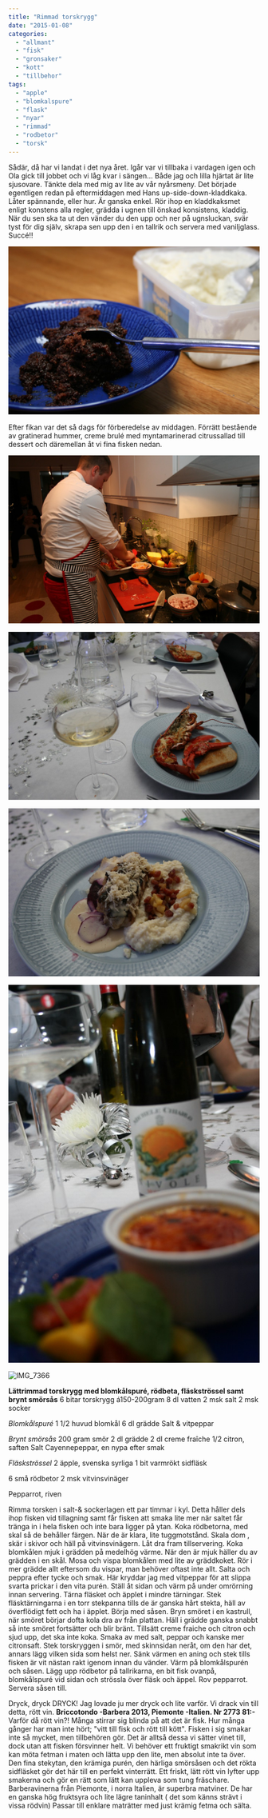 ```yaml
---
title: "Rimmad torskrygg"
date: "2015-01-08"
categories: 
  - "allmant"
  - "fisk"
  - "gronsaker"
  - "kott"
  - "tillbehor"
tags: 
  - "apple"
  - "blomkalspure"
  - "flask"
  - "nyar"
  - "rimmad"
  - "rodbetor"
  - "torsk"
---
```


Sådär, då har vi landat i det nya året. Igår var vi tillbaka i vardagen igen och Ola gick till jobbet och vi låg kvar i sängen... Både jag och lilla hjärtat är lite sjusovare. Tänkte dela med mig av lite av vår nyårsmeny. Det började egentligen redan på eftermiddagen med Hans up-side-down-kladdkaka. Låter spännande, eller hur. Är ganska enkel. Rör ihop en kladdkaksmet enligt konstens alla regler, grädda i ugnen till önskad konsistens, kladdig. När du sen ska ta ut den vänder du den upp och ner på ugnsluckan, svär tyst för dig själv, skrapa sen upp den i en tallrik och servera med vaniljglass. Succé!! 

![IMG_7340](/static/img/IMG_7340-1024x683.jpg)

Efter fikan var det så dags för förberedelse av middagen. Förrätt bestående av gratinerad hummer, creme brulé med myntamarinerad citrussallad till dessert och däremellan åt vi fina fisken nedan.

![IMG_7341](/static/img/IMG_7341-1024x683.jpg)

![IMG_7348](/static/img/IMG_7348-1024x683.jpg)

![IMG_7354](/static/img/IMG_7354-1024x683.jpg)

![IMG_7360](/static/img/IMG_7360-683x1024.jpg)

![IMG_7366](/static/img/IMG_7366-1024x683.jpg)

**Lättrimmad torskrygg med blomkålspuré, rödbeta, fläskströssel samt brynt smörsås** 6 bitar torskrygg á150-200gram 8 dl vatten 2 msk salt 2 msk socker

_Blomkålspuré_ 1 1/2 huvud blomkål 6 dl grädde Salt & vitpeppar

_Brynt smörsås_ 200 gram smör 2 dl grädde 2 dl creme fraîche 1/2 citron, saften Salt Cayennepeppar, en nypa efter smak

_Fläskströssel_ 2 äpple, svenska syrliga 1 bit varmrökt sidfläsk

6 små rödbetor 2 msk vitvinsvinäger

Pepparrot, riven

Rimma torsken i salt-& sockerlagen ett par timmar i kyl. Detta håller dels ihop fisken vid tillagning samt får fisken att smaka lite mer när saltet får tränga in i hela fisken och inte bara ligger på ytan. Koka rödbetorna, med skal så de behåller färgen. När de är klara, lite tuggmotstånd. Skala dom , skär i skivor och häll på vitvinsvinägern. Låt dra fram tillservering. Koka blomkålen mjuk i grädden på medelhög värme. När den är mjuk häller du av grädden i en skål. Mosa och vispa blomkålen med lite av gräddkoket. Rör i mer grädde allt eftersom du vispar, man behöver oftast inte allt. Salta och peppra efter tycke och smak. Här kryddar jag med vitpeppar för att slippa svarta prickar i den vita purén. Ställ åt sidan och värm på under omrörning innan servering. Tärna fläsket och äpplet i mindre tärningar. Stek fläsktärningarna i en torr stekpanna tills de är ganska hårt stekta, häll av överflödigt fett och ha i äpplet. Börja med såsen. Bryn smöret i en kastrull, när smöret börjar dofta kola dra av från plattan. Häll i grädde ganska snabbt så inte smöret fortsätter och blir bränt. Tillsätt creme fraiche och citron och sjud upp, det ska inte koka. Smaka av med salt, peppar och kanske mer citronsaft. Stek torskryggen i smör, med skinnsidan neråt, om den har det, annars lägg vilken sida som helst ner. Sänk värmen en aning och stek tills fisken är vit nästan rakt igenom innan du vänder. Värm på blomkålspurén och såsen. Lägg upp rödbetor på tallrikarna, en bit fisk ovanpå, blomkålspuré vid sidan och strössla över fläsk och äppel. Rov pepparrot. Servera såsen till.

Dryck, dryck DRYCK! Jag lovade ju mer dryck och lite varför. Vi drack vin till detta, rött vin. **Briccotondo -Barbera 2013, Piemonte -Italien. Nr 2773 81:-** Varför då rött vin?! Många stirrar sig blinda på att det är fisk. Hur många gånger har man inte hört; "vitt till fisk och rött till kött". Fisken i sig smakar inte så mycket, men tillbehören gör. Det är alltså dessa vi sätter vinet till, dock utan att fisken försvinner helt. Vi behöver ett fruktigt smakrikt vin som kan möta fetman i maten och lätta upp den lite, men absolut inte ta över. Den fina stekytan, den krämiga purén, den härliga smörsåsen och det rökta sidfläsket gör det här till en perfekt vinterrätt. Ett friskt, lätt rött vin lyfter upp smakerna och gör en rätt som lätt kan uppleva som tung fräschare. Barberavinerna från Piemonte, i norra Italien, är superbra matviner. De har en ganska hög fruktsyra och lite lägre taninhalt ( det som känns strävt i vissa rödvin) Passar till enklare maträtter med just krämig fetma och sälta.
